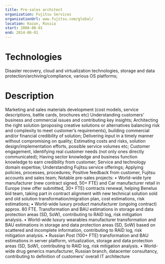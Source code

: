 ```yaml
---
title: Pre-sales architect
organization: Fujitsu Services
organizationUrl: www.fujitsu.com/global/ 
location: Kazan, Russia
start: 2008-08-01
end: 2014-06-01
---
```


# Technologies
Disaster recovery, cloud and virtualization technologies, storage and data protection/archiving/compliance, various OS platforms;

# Description
Marketing and sales materials development (cost models, service descriptions, battle cards, brochures etc)
Understanding customers’ business and commercial issues and contributing key insights;
Architecting the right solution (proposing creative solutions or alternatives balancing risk and complexity to meet customer’s requirements), building commercial and/or financial credibility of solution;
Delivering input in a timely manner without compromising on quality;
Estimating costs and risks, solution design/implementation efforts, possible service volumes etc;
Customer engagement, identifying real customer needs (not only ones directly communicated);
Having sector knowledge and business function knowledge to earn credibility from customer;
Service and technology domain expertise;
Understanding Fujitsu service offerings;
Applying policies, processes, procedures;
Positive feedback from customer, Fujitsu accounts and sales team;
Notable pre-sales projects:
•	World-wide tyre manufacturer (new contract signed, 50+ FTE) and Car manufacturer retail in Europe (new offer submitted, 30+ FTE) contracts renewal, helping Benelux bid team, taking part in contract alignment with new technical solution sold and old solution transformation/migration plan, cost estimations, risk estimations;
•	World-wide luxury product manufacturer (ongoing contract) approx. 80 FTE. Transformation and BAU estimations in storage and data protection areas (SD, SoW), contributing to RAID log, risk mitigation analysis.
•	World-wide luxury wearables manufacturer transformation and BAU estimations in storage and data protection areas (SD, SoW) based on scattered and incomplete information, contributing to RAID log, risk mitigation analysis.
•	Russian Post (100+ FTE) transformation and BAU estimations in server platform, virtualization, storage and data protection areas (SD, SoW), contributing to RAID log, risk mitigation analysis.
•	World-wide drug generics manufacturer, Russian branch, datacenter consultancy, contributing to definition of customers’ overall IT architecture 

